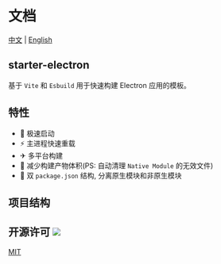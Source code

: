 # 文档

[中文](./README.md) | [English](./README_en.md)

## starter-electron

基于 `Vite` 和 `Esbuild` 用于快速构建 Electron 应用的模板。

## 特性

- 🚀 极速启动
- ⚡ 主进程快速重载
- ✈ 多平台构建
- 🎉 减少构建产物体积(PS: 自动清理 `Native Module` 的无效文件)
- 🍛 双 `package.json` 结构, 分离原生模块和非原生模块

## 项目结构

## 开源许可 <img src="https://img.shields.io/badge/license-MIT-green" />

[MIT](./LICENSE)
